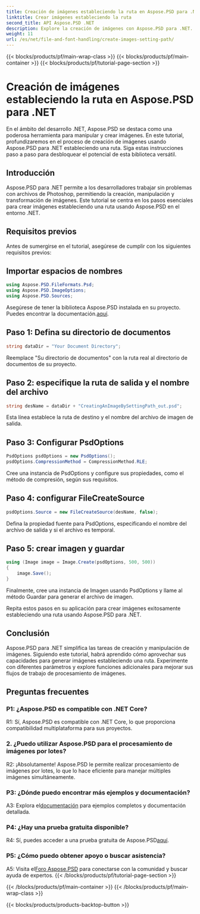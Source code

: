 ```yaml
---
title: Creación de imágenes estableciendo la ruta en Aspose.PSD para .NET
linktitle: Crear imágenes estableciendo la ruta
second_title: API Aspose.PSD .NET
description: Explore la creación de imágenes con Aspose.PSD para .NET. Sigue nuestra guía paso a paso y libera el potencial de esta poderosa biblioteca.
weight: 11
url: /es/net/file-and-font-handling/create-images-setting-path/
---
```


{{< blocks/products/pf/main-wrap-class >}}
{{< blocks/products/pf/main-container >}}
{{< blocks/products/pf/tutorial-page-section >}}

# Creación de imágenes estableciendo la ruta en Aspose.PSD para .NET

En el ámbito del desarrollo .NET, Aspose.PSD se destaca como una poderosa herramienta para manipular y crear imágenes. En este tutorial, profundizaremos en el proceso de creación de imágenes usando Aspose.PSD para .NET estableciendo una ruta. Siga estas instrucciones paso a paso para desbloquear el potencial de esta biblioteca versátil.

## Introducción

Aspose.PSD para .NET permite a los desarrolladores trabajar sin problemas con archivos de Photoshop, permitiendo la creación, manipulación y transformación de imágenes. Este tutorial se centra en los pasos esenciales para crear imágenes estableciendo una ruta usando Aspose.PSD en el entorno .NET.

## Requisitos previos

Antes de sumergirse en el tutorial, asegúrese de cumplir con los siguientes requisitos previos:

## Importar espacios de nombres

```csharp
using Aspose.PSD.FileFormats.Psd;
using Aspose.PSD.ImageOptions;
using Aspose.PSD.Sources;
```

Asegúrese de tener la biblioteca Aspose.PSD instalada en su proyecto. Puedes encontrar la documentación.[aquí](https://reference.aspose.com/psd/net/).

## Paso 1: Defina su directorio de documentos

```csharp
string dataDir = "Your Document Directory";
```

Reemplace "Su directorio de documentos" con la ruta real al directorio de documentos de su proyecto.

## Paso 2: especifique la ruta de salida y el nombre del archivo

```csharp
string desName = dataDir + "CreatingAnImageBySettingPath_out.psd";
```

Esta línea establece la ruta de destino y el nombre del archivo de imagen de salida.

## Paso 3: Configurar PsdOptions

```csharp
PsdOptions psdOptions = new PsdOptions();
psdOptions.CompressionMethod = CompressionMethod.RLE;
```

Cree una instancia de PsdOptions y configure sus propiedades, como el método de compresión, según sus requisitos.

## Paso 4: configurar FileCreateSource

```csharp
psdOptions.Source = new FileCreateSource(desName, false);
```

Defina la propiedad fuente para PsdOptions, especificando el nombre del archivo de salida y si el archivo es temporal.

## Paso 5: crear imagen y guardar

```csharp
using (Image image = Image.Create(psdOptions, 500, 500))
{
    image.Save();
}
```

Finalmente, cree una instancia de Imagen usando PsdOptions y llame al método Guardar para generar el archivo de imagen.

Repita estos pasos en su aplicación para crear imágenes exitosamente estableciendo una ruta usando Aspose.PSD para .NET.

## Conclusión

Aspose.PSD para .NET simplifica las tareas de creación y manipulación de imágenes. Siguiendo este tutorial, habrá aprendido cómo aprovechar sus capacidades para generar imágenes estableciendo una ruta. Experimente con diferentes parámetros y explore funciones adicionales para mejorar sus flujos de trabajo de procesamiento de imágenes.

## Preguntas frecuentes

### P1: ¿Aspose.PSD es compatible con .NET Core?

R1: Sí, Aspose.PSD es compatible con .NET Core, lo que proporciona compatibilidad multiplataforma para sus proyectos.

### 2. ¿Puedo utilizar Aspose.PSD para el procesamiento de imágenes por lotes?

R2: ¡Absolutamente! Aspose.PSD le permite realizar procesamiento de imágenes por lotes, lo que lo hace eficiente para manejar múltiples imágenes simultáneamente.

### P3: ¿Dónde puedo encontrar más ejemplos y documentación?

 A3: Explora el[documentación](https://reference.aspose.com/psd/net/) para ejemplos completos y documentación detallada.

### P4: ¿Hay una prueba gratuita disponible?

 R4: Sí, puedes acceder a una prueba gratuita de Aspose.PSD[aquí](https://releases.aspose.com/).

### P5: ¿Cómo puedo obtener apoyo o buscar asistencia?

 A5: Visita el[Foro Aspose.PSD](https://forum.aspose.com/c/psd/34) para conectarse con la comunidad y buscar ayuda de expertos.
{{< /blocks/products/pf/tutorial-page-section >}}

{{< /blocks/products/pf/main-container >}}
{{< /blocks/products/pf/main-wrap-class >}}

{{< blocks/products/products-backtop-button >}}
